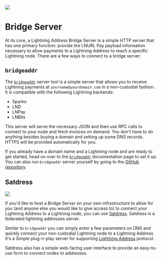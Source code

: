 ![](https://i.imgur.com/uwHlWPC.png)

# Bridge Server

At its core, a Lightning Address Bridge Server is a simple HTTP server that has one primary function: provide the LNURL Pay payload information necessary to allow payments to a Lightning Address to reach a specific Lightning node. There are a few ways to connect to a bridge server:

## `bridgeaddr`

The [`bridgeaddr`](https://bridgeaddr.fiatjaf.com/) server tool is a simple server that allows you to receive Lightning payments at `yourname@yourdomain.com` in a non-custodial fashion. It is compatible with the following Lightning backends:

* Sparko
* LND
* LNPay
* LNBits

This server will serve the necessary JSON and then use RPC calls to connect to your node and fetch invoices on demand. You don't have to do anything besides buying a domain and setting up some DNS records. HTTPS will be provided automatically for you.

If you already have a domain name and a Lightning node and are ready to get started, head on over to the [`bridgeaddr`](https://bridgeaddr.fiatjaf.com/) documentation page to set it up. You can also run `bridgeaddr` server yourself by going to the [GitHub repository](https://github.com/fiatjaf/bridgeaddr).

## Satdress

![](https://user-images.githubusercontent.com/2574011/129462071-49797997-f39a-4e8f-a378-5c9a9818adca.png)

If you'd like to host a Bridge Server on your own infrastructure to allow for you (and anyone else you would like to give access to) to connect your Lightning Address to a Lightning node, you can use [Satdress](https://github.com/fiatjaf/satdress). Satdress is a federated lightning addresses server.

Similar to `bridgeaddr` you can simply enter a few parameters on DNS and quickly connect your non-custodial Lightning node to a Lightning Address. It's a Simple plug-n-play server for supporting [Lightning Address](https://lightningaddress.com) protocol.

Satdress also has a simple web-facing user interface to provide an easy-to-use form to connect nodes to addresses.
